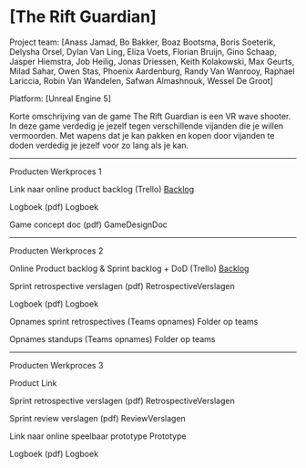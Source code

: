 # [The Rift Guardian]

Project team: [Anass Jamad, Bo Bakker, Boaz Bootsma, Boris Soeterik, Delysha Orsel, Dylan Van Ling, Eliza Voets, Florian Bruijn, Gino Schaap, Jasper Hiemstra, Job Heilig, Jonas Driessen, Keith Kolakowski, Max Geurts, Milad Sahar, Owen Stas, Phoenix Aardenburg, Randy Van Wanrooy, Raphael Lariccia, Robin Van Wandelen, Safwan Almashnouk, Wessel De Groot]

Platform: [Unreal Engine 5]

Korte omschrijving van de game
The Rift Guardian is een VR wave shooter. In deze game verdedig je jezelf tegen verschillende vijanden die je willen vermoorden. Met wapens dat je kan pakken en kopen door vijanden te doden verdedig je jezelf voor zo lang als je kan.

------------------------------------------------
Producten Werkproces 1

Link naar online product backlog (Trello)	[Backlog](https://unreal-academy.codecks.io/decks/152-sprint-backlog-06)

Logboek (pdf)	Logboek

Game concept doc (pdf)	GameDesignDoc

------------------------------------------------	
Producten Werkproces 2

Online Product backlog & Sprint backlog + DoD (Trello)	[Backlog](https://unreal-academy.codecks.io/decks/152-sprint-backlog-06)

Sprint retrospective verslagen (pdf)	RetrospectiveVerslagen

Logboek (pdf)	Logboek

Opnames sprint retrospectives (Teams opnames)	Folder op teams

Opnames standups (Teams opnames)	Folder op teams

------------------------------------------------
Producten Werkproces 3

Product	Link

Sprint retrospective verslagen (pdf)	RetrospectiveVerslagen

Sprint review verslagen (pdf)	ReviewVerslagen

Link naar online speelbaar prototype	Prototype

Logboek (pdf)	Logboek
	
